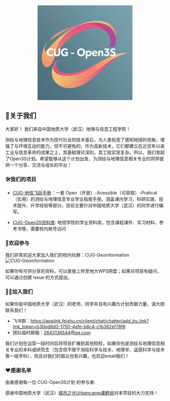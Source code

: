 <h3 align="center">
	<img src="../images/cug-open3s.png" width="300" alt="Logo"/><br/>
</h3>

## 👋关于我们

大家好！ 我们来自中国地质大学（武汉）地理与信息工程学院！

测绘与地理信息技术作为现代社会的技术基石，为人类拓宽了感知地球的视角，增强了与环境互动的能力。但不可避免的，作为高新技术，它们都建立在近百年以来工业与信息革命的成果之上，其基础理论深刻，其工程实现复杂。所以，我们发起了Open3S计划。希望能够从这个计划出发，为测绘与地理信息相关专业的同学提供一个分享、交流与成长的平台！

### 🛠️我们的项目

- [CUG-地信飞跃手册](https://cuggers-with-gis.feishu.cn/wiki/IqQSwtWNQiPHG1kuGV0cfN3Nn3c)：一套 Open（开放）-Acessible（可获取）-Pratical（实用）的测绘与地理信息专业学业指南手册。涵盖课内学习、科研实践、技术提升、升学经验等部分。目前主要针对中国地质大学（武汉）的同学进行编写。

- [CUG-Open3S资料库](https://wpsplus.com/join/gluqsao?invtoken=aGFvbG9uZy1QQzIwMjI=): 地信学院的学业资料库，包含课程课件、实习材料、参考书等，需要校内账号访问


### 📖欢迎参与
我们非常欢迎大家加入我们的校内社群：CUG-Geoinformation
![CUG-Geoinformation]("../images/group.jpg" )

如果你有可供分享的资料，可以直接上传至地大WPS网盘；如果对项目有疑问，可以通过创建 Issue 的方式提出。


### 🙋‍♀️加入我们

如果你是中国地质大学（武汉）的老师、同学并且有兴趣为计划贡献力量，请大胆联系我们！

- 飞书群：https://applink.feishu.cn/client/chat/chatter/add_by_link?link_token=b30qd8d3-1750-4efe-b8c4-c1b362ef78f6
- 团队临时邮箱：2643136544@qq.com

我们计划在运营一段时间后将项目扩展到其他院校，如果你也是测绘与地理信息相关专业的本科或研究生（包含但不限于测绘科学与技术、地理学、遥感科学与技术等一级学科），而且对我们的倡议也有兴趣，也欢迎email我们！

### ❤️感谢名单

由衷感谢每一位 CUG-Open3S计划 的参与者:

感谢中国地质大学（武汉）[城市之光Urbancamp课题组](https://www.urbancomp.net/)对本项目的大力支持！


